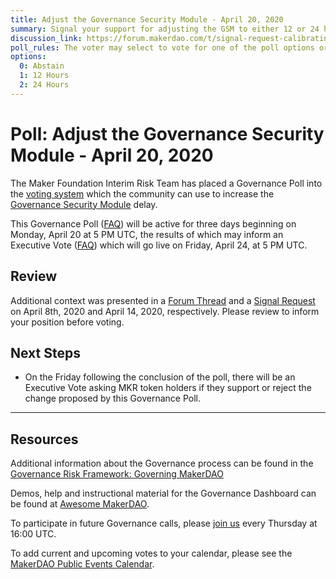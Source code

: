 ```yaml
---
title: Adjust the Governance Security Module - April 20, 2020
summary: Signal your support for adjusting the GSM to either 12 or 24 hours.
discussion_link: https://forum.makerdao.com/t/signal-request-calibrating-gsm-delay-in-light-of-recent-market-events/1979
poll_rules: The voter may select to vote for one of the poll options or they may elect to abstain from the poll entirely
options:
  0: Abstain
  1: 12 Hours
  2: 24 Hours
---
```


# Poll: Adjust the Governance Security Module - April 20, 2020

The Maker Foundation Interim Risk Team has placed a Governance Poll into the [voting system](https://vote.makerdao.com/polling) which the community can use to increase the [Governance Security Module](https://docs.makerdao.com/smart-contract-modules/governance-module/pause-detailed-documentation#1-introduction-summary) delay.

This Governance Poll ([FAQ](https://community-development.makerdao.com/governance/governance#is-there-more-than-one-type-of-vote)) will be active for three days beginning on Monday, April 20 at 5 PM UTC, the results of which may inform an Executive Vote ([FAQ](https://community-development.makerdao.com/governance/governance#what-is-continuous-approval-voting)) which will go live on Friday, April 24, at 5 PM UTC.

## Review

Additional context was presented in a [Forum Thread](https://forum.makerdao.com/t/revisiting-gsm-delay-dark-spell-social-layer-discussion/1937) and a [Signal Request](https://forum.makerdao.com/t/signal-request-calibrating-gsm-delay-in-light-of-recent-market-events/1979) on April 8th, 2020 and April 14, 2020, respectively. Please review to inform your position before voting.

## Next Steps

- On the Friday following the conclusion of the poll, there will be an Executive Vote asking MKR token holders if they support or reject the change proposed by this Governance Poll.

---

## Resources

Additional information about the Governance process can be found in the [Governance Risk Framework: Governing MakerDAO](https://community-development.makerdao.com/governance/governance-risk-framework)

Demos, help and instructional material for the Governance Dashboard can be found at [Awesome MakerDAO](https://awesome.makerdao.com/#voting).

To participate in future Governance calls, please [join us](https://community-development.makerdao.com/governance/governance-and-risk-meetings) every Thursday at 16:00 UTC.

To add current and upcoming votes to your calendar, please see the [MakerDAO Public Events Calendar](https://calendar.google.com/calendar/embed?src=makerdao.com_3efhm2ghipksegl009ktniomdk%40group.calendar.google.com&ctz=America%2FLos_Angeles).
